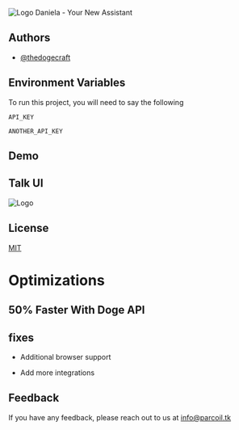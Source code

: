 

![Logo](https://user-images.githubusercontent.com/97050087/188556150-f83a18cf-51a6-4f8e-844c-5d19d0bee3e9.png)                  Daniela - Your New Assistant

## Authors

- [@thedogecraft](https://www.github.com/thedogecraft)


## Environment Variables

To run this project, you will need to say the following

`API_KEY`

`ANOTHER_API_KEY`


## Demo

## Talk UI

![Logo](https://user-images.githubusercontent.com/97050087/188555172-aa50ec29-e979-415a-a163-8b9c7659b54f.png)


## License

[MIT](https://choosealicense.com/licenses/mit/)


# Optimizations

## 50% Faster With Doge API 


## fixes

- Additional browser support

- Add more integrations


## Feedback

If you have any feedback, please reach out to us at info@parcoil.tk

